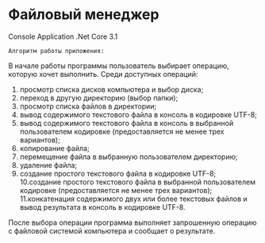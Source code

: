 # Файловый менеджер
Console Application .Net Core 3.1

<code>Алгоритм работы приложения: </code>

В начале работы программы пользователь выбирает операцию, которую хочет выполнить. Среди доступных операций:
1. просмотр списка дисков компьютера и выбор диска;
2. переход в другую директорию (выбор папки);
3. просмотр списка файлов в директории;
4. вывод содержимого текстового файла в консоль в кодировке UTF-8;
5. вывод содержимого текстового файла в консоль в выбранной
пользователем кодировке (предоставляется не менее трех вариантов);
6. копирование файла;
7. перемещение файла в выбранную пользователем директорию;
8. удаление файла;
9. создание простого текстового файла в кодировке UTF-8;
10.создание простого текстового файла в выбранной пользователем
кодировке (предоставляется не менее трех вариантов); 11.конкатенация содержимого двух или более текстовых файлов и вывод
результата в консоль в кодировке UTF-8.

После выбора операции программа выполняет запрошенную операцию с файловой системой компьютера и сообщает о результате.
